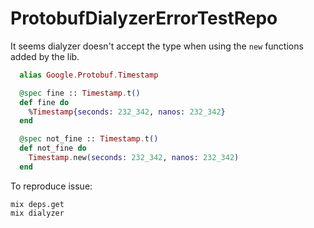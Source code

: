 # ProtobufDialyzerErrorTestRepo

It seems dialyzer doesn't accept the type when using the `new` functions added by the lib.
```elixir
  alias Google.Protobuf.Timestamp

  @spec fine :: Timestamp.t()
  def fine do
    %Timestamp{seconds: 232_342, nanos: 232_342}
  end

  @spec not_fine :: Timestamp.t()
  def not_fine do
    Timestamp.new(seconds: 232_342, nanos: 232_342)
  end
```

To reproduce issue:

```
mix deps.get
mix dialyzer
```
